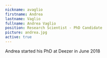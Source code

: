 ```yaml
---
nickname: avaglio
firstname: Andrea
lastname: Vaglio
fullname: Andrea Vaglio
position: Research Scientist - PhD Candidate
picture: andrea.jpg
active: true
---
```

Andrea started his PhD at Deezer in June 2018